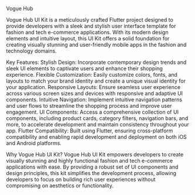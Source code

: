 Vogue Hub

Vogue Hub UI Kit is a meticulously crafted Flutter project designed to provide developers with a sleek and stylish user interface template for fashion and tech e-commerce applications. With its modern design elements and intuitive layout, this UI Kit offers a solid foundation for creating visually stunning and user-friendly mobile apps in the fashion and technology domains.

Key Features:
Stylish Design: Incorporate contemporary design trends and sleek UI elements to captivate users and enhance their shopping experience.
Flexible Customization: Easily customize colors, fonts, and layouts to match your brand identity and create a unique visual identity for your application.
Responsive Layouts: Ensure seamless user experience across various screen sizes and devices with responsive and adaptive UI components.
Intuitive Navigation: Implement intuitive navigation patterns and user flows to streamline the shopping process and improve user engagement.
UI Components: Access a comprehensive collection of UI components, including product cards, category filters, navigation bars, and more, to accelerate development and maintain consistency throughout your app.
Flutter Compatibility: Built using Flutter, ensuring cross-platform compatibility and enabling rapid development and deployment on both iOS and Android platforms.

Why Vogue Hub UI Kit?
Vogue Hub UI Kit empowers developers to create visually stunning and highly functional fashion and tech e-commerce applications with ease. By providing a robust set of UI components and design principles, this kit simplifies the development process, allowing developers to focus on building rich user experiences without compromising on aesthetics or functionality.
